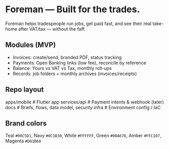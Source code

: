 ﻿# Foreman — Built for the trades.

Foreman helps tradespeople run jobs, get paid fast, and see their real take-home after VAT/tax — without the faff.

## Modules (MVP)
- Invoices: create/send, branded PDF, status tracking
- Payments: Open Banking links (low fee), reconcile by reference
- Balance: Yours vs VAT vs Tax, monthly roll-ups
- Records: job folders + monthly archives (invoices/receipts)

## Repo layout
apps/mobile      # Flutter app
services/api     # Payment intents & webhook (later)
docs             # Briefs, flows, data model, security
infra            # Environment config / IaC

## Brand colors
Teal `#00C5D1`, Navy `#0C1B30`, White `#FFFFFF`, Green `#00A676`, Amber `#FFC107`, Magenta `#D81B60`
